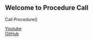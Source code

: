 ## Welcome to Procedure Call

Call Procedure()

[Youtube](https://www.youtube.com/channel/UCY4k6CICWK8BQzKxtAwPn-g)  
[GitHub](https://github.com/procedurecall)
